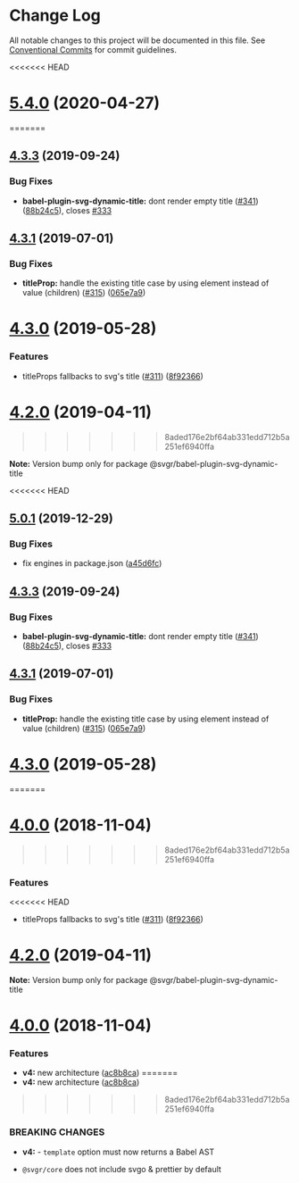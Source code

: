 # Change Log

All notable changes to this project will be documented in this file.
See [Conventional Commits](https://conventionalcommits.org) for commit guidelines.

<<<<<<< HEAD
# [5.4.0](https://github.com/gregberge/svgr/tree/master/packages/babel-plugin-svg-dynamic-title/compare/v5.3.1...v5.4.0) (2020-04-27)
=======
## [4.3.3](https://github.com/smooth-code/svgr/tree/master/packages/babel-plugin-svg-dynamic-title/compare/v4.3.2...v4.3.3) (2019-09-24)


### Bug Fixes

* **babel-plugin-svg-dynamic-title:** dont render empty title ([#341](https://github.com/smooth-code/svgr/tree/master/packages/babel-plugin-svg-dynamic-title/issues/341)) ([88b24c5](https://github.com/smooth-code/svgr/tree/master/packages/babel-plugin-svg-dynamic-title/commit/88b24c5)), closes [#333](https://github.com/smooth-code/svgr/tree/master/packages/babel-plugin-svg-dynamic-title/issues/333)





## [4.3.1](https://github.com/smooth-code/svgr/tree/master/packages/babel-plugin-svg-dynamic-title/compare/v4.3.0...v4.3.1) (2019-07-01)


### Bug Fixes

* **titleProp:** handle the existing title case by using element instead of value (children) ([#315](https://github.com/smooth-code/svgr/tree/master/packages/babel-plugin-svg-dynamic-title/issues/315)) ([065e7a9](https://github.com/smooth-code/svgr/tree/master/packages/babel-plugin-svg-dynamic-title/commit/065e7a9))





# [4.3.0](https://github.com/smooth-code/svgr/tree/master/packages/babel-plugin-svg-dynamic-title/compare/v4.2.0...v4.3.0) (2019-05-28)


### Features

* titleProps fallbacks to svg's title ([#311](https://github.com/smooth-code/svgr/tree/master/packages/babel-plugin-svg-dynamic-title/issues/311)) ([8f92366](https://github.com/smooth-code/svgr/tree/master/packages/babel-plugin-svg-dynamic-title/commit/8f92366))





# [4.2.0](https://github.com/smooth-code/svgr/tree/master/packages/babel-plugin-svg-dynamic-title/compare/v4.1.0...v4.2.0) (2019-04-11)
>>>>>>> 8aded176e2bf64ab331edd712b5a251ef6940ffa

**Note:** Version bump only for package @svgr/babel-plugin-svg-dynamic-title





<<<<<<< HEAD
## [5.0.1](https://github.com/gregberge/svgr/tree/master/packages/babel-plugin-svg-dynamic-title/compare/v5.0.0...v5.0.1) (2019-12-29)


### Bug Fixes

* fix engines in package.json ([a45d6fc](https://github.com/gregberge/svgr/tree/master/packages/babel-plugin-svg-dynamic-title/commit/a45d6fc8b43402bec60ed4e9273f90fdc65a23a7))





## [4.3.3](https://github.com/gregberge/svgr/tree/master/packages/babel-plugin-svg-dynamic-title/compare/v4.3.2...v4.3.3) (2019-09-24)


### Bug Fixes

* **babel-plugin-svg-dynamic-title:** dont render empty title ([#341](https://github.com/gregberge/svgr/tree/master/packages/babel-plugin-svg-dynamic-title/issues/341)) ([88b24c5](https://github.com/gregberge/svgr/tree/master/packages/babel-plugin-svg-dynamic-title/commit/88b24c5)), closes [#333](https://github.com/gregberge/svgr/tree/master/packages/babel-plugin-svg-dynamic-title/issues/333)





## [4.3.1](https://github.com/gregberge/svgr/tree/master/packages/babel-plugin-svg-dynamic-title/compare/v4.3.0...v4.3.1) (2019-07-01)


### Bug Fixes

* **titleProp:** handle the existing title case by using element instead of value (children) ([#315](https://github.com/gregberge/svgr/tree/master/packages/babel-plugin-svg-dynamic-title/issues/315)) ([065e7a9](https://github.com/gregberge/svgr/tree/master/packages/babel-plugin-svg-dynamic-title/commit/065e7a9))





# [4.3.0](https://github.com/gregberge/svgr/tree/master/packages/babel-plugin-svg-dynamic-title/compare/v4.2.0...v4.3.0) (2019-05-28)
=======
# [4.0.0](https://github.com/smooth-code/svgr/compare/v3.1.0...v4.0.0) (2018-11-04)
>>>>>>> 8aded176e2bf64ab331edd712b5a251ef6940ffa


### Features

<<<<<<< HEAD
* titleProps fallbacks to svg's title ([#311](https://github.com/gregberge/svgr/tree/master/packages/babel-plugin-svg-dynamic-title/issues/311)) ([8f92366](https://github.com/gregberge/svgr/tree/master/packages/babel-plugin-svg-dynamic-title/commit/8f92366))





# [4.2.0](https://github.com/gregberge/svgr/tree/master/packages/babel-plugin-svg-dynamic-title/compare/v4.1.0...v4.2.0) (2019-04-11)

**Note:** Version bump only for package @svgr/babel-plugin-svg-dynamic-title





# [4.0.0](https://github.com/gregberge/svgr/compare/v3.1.0...v4.0.0) (2018-11-04)


### Features

* **v4:** new architecture ([ac8b8ca](https://github.com/gregberge/svgr/commit/ac8b8ca))
=======
* **v4:** new architecture ([ac8b8ca](https://github.com/smooth-code/svgr/commit/ac8b8ca))
>>>>>>> 8aded176e2bf64ab331edd712b5a251ef6940ffa


### BREAKING CHANGES

* **v4:** - `template` option must now returns a Babel AST
- `@svgr/core` does not include svgo & prettier by default
